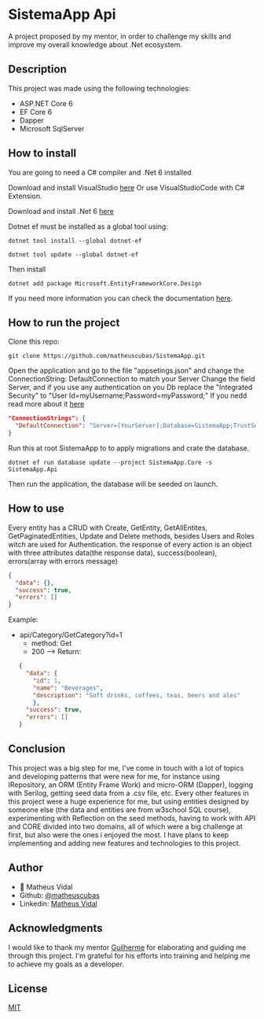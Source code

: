 # SistemaApp Api

A project proposed by my mentor, in order to challenge my skills and improve my overall knowledge about .Net ecosystem.

## Description

This project was made using the following technologies:

- ASP.NET Core 6
- EF Core 6
- Dapper
- Microsoft SqlServer

## How to install

You are going to need a C# compiler and .Net 6 installed

Download and install VisualStudio [here](https://visualstudio.microsoft.com/pt-br/free-developer-offers/) Or use VisualStudioCode with C# Extension.

Download and install .Net 6 [here](https://dotnet.microsoft.com/en-us/download)

Dotnet ef must be installed as a global tool using:

```dotnet
dotnet tool install --global dotnet-ef

dotnet tool update --global dotnet-ef
```

Then install

```dotnet
dotnet add package Microsoft.EntityFrameworkCore.Design
```

If you need more information you can check the documentation [here](https://docs.microsoft.com/en-us/ef/core/cli/dotnet).

## How to run the project

Clone this repo:

```git
git clone https://github.com/matheuscubas/SistemaApp.git
```

Open the application and go to the file "appsetings.json" and change the ConnectionString: DefaultConnection to match your Server
Change the field Server, and if you use any authentication on you Db replace the "Integrated Security" to "User Id=myUsername;Password=myPassword;"
If you nedd read more about it [here](https://www.connectionstrings.com/sql-server/)

```json
"ConnectionStrings": {
  "DefaultConnection": "Server=[YourServer];Database=SistemaApp;TrustServerCertificate=True;Integrated Security = true;"
}
```

Run this at root SistemaApp to to apply migrations and crate the database.

```dotnet
dotnet ef run database update --project SistemaApp.Core -s SistemaApp.Api
```

Then run the application, the database will be seeded on launch.

## How to use

Every entity has a CRUD with Create, GetEntity, GetAllEntites, GetPaginatedEntities, Update and Delete methods, besides Users and Roles witch are used for Authentication. the response of every action is an object with three attributes data(the response data), success(boolean), errors(array with errors message)
```json
{
  "data": {},
  "success": true,
  "errors": []
}
```

Example:

- api/Category/GetCategory?id=1
  - method: Get
  - 200 --> Return:
  
 ```json
    {
      "data": {
        "id": 1,
        "name": "Beverages",
        "description": "Soft drinks, coffees, teas, beers and ales"
        },
      "success": true,
      "errors": []
    }
 ```

## Conclusion

This project was a big step for me, I've come in touch with a lot of topics and developing patterns that were new for me, for instance using IRepository, an ORM (Entity Frame Work) and micro-ORM (Dapper), logging with Serilog, getting seed data from a .csv file, etc. Every other features in this project were a huge experience for me, but using entities designed by someone else (the data and entities are from w3school SQL course), experimenting with Reflection on the seed methods, having to work with API and CORE divided into two domains, all of which were a big challenge at first, but also were the ones i enjoyed the most.
I have plans to keep implementing and adding new features and technologies to this project.

## Author

- :bust_in_silhouette: Matheus Vidal
- Github: [@matheuscubas](https://github.com/matheuscubas)
- Linkedin: [Matheus Vidal](https://www.linkedin.com/in/matheusvcubas)

## Acknowledgments

I would like to thank my mentor [Guilherme](https://github.com/guilhermerochas/) for  elaborating and guiding me through this project. I'm grateful for his efforts into training and helping me to achieve my goals as a developer.

## License

[MIT](https://choosealicense.com/licenses/mit/)
